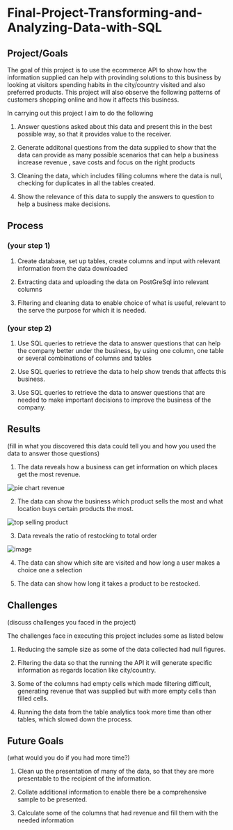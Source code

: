 # Final-Project-Transforming-and-Analyzing-Data-with-SQL

## Project/Goals
The goal of this project is to use the ecommerce API to show how the information supplied can help with provinding solutions to this business by looking at visitors spending habits in the city/country visited and also preferred products. This project will also observe the following patterns of customers shopping online and how it affects this business.

In carrying out this project I aim to do the following

1. Answer questions asked about this data and present this in the best possible way, so that it provides value to the receiver.
   
2. Generate additonal questions from the data supplied to show that the data can provide as many possible scenarios that can help a business increase revenue , save costs and focus on the right products
   
3. Cleaning the data, which includes filling columns where the data is null, checking for duplicates in all the tables created.

4. Show the relevance of this data to supply the answers to question to help a business make decisions.


## Process
### (your step 1) 
1. Create database, set up tables, create columns and input with relevant information from the data downloaded

2. Extracting data and uploading the data on PostGreSql into relevant columns

3. Filtering and cleaning data to enable choice of what is useful, relevant to the serve the purpose for which it is needed.

### (your step 2)

1. Use SQL queries to retrieve the data to answer questions that can help the company better under the business, by using one column, one table or several combinations of columns and tables

2. Use SQL queries to retrieve the data to help show trends that affects this business.

3. Use SQL queries to retrieve the data to answer questions that are needed to make important decisions to improve the business of the company.

## Results
(fill in what you discovered this data could tell you and how you used the data to answer those questions)

1. The data reveals how a business can get information on which places get the most revenue.

   



![pie chart revenue](https://github.com/Ayiwoma/SQL-Project/assets/141646278/2b1dfecf-383e-4352-9ddb-90f50906ac06)


   

2. The  data can show the business which product sells the most and what location buys certain products the most.




![top selling product](https://github.com/Ayiwoma/SQL-Project/assets/141646278/2e8f9413-8a9c-47ff-8ef3-bfcacf18b568)





3. Data reveals the ratio of restocking to total order


![image](https://github.com/Ayiwoma/SQL-Project/assets/141646278/369ea905-4a93-478e-b836-eaa1d7bfc912)




4. The data can show which site are visited and how long a user makes a choice one a selection



   

5. The data can show how long it takes a product to be restocked.

## Challenges 
(discuss challenges you faced in the project)

The challenges face in executing this project includes some as listed below

1. Reducing the sample size as some of the data collected had null figures.

2. Filtering the data so that the running the API it will generate specific information as regards location like city/country. 

3. Some of the columns had empty cells which made filtering difficult, generating revenue that was supplied but with more empty cells than
filled cells.

4. Running the data from the table analytics took more time than other tables, which slowed down the process.


## Future Goals
(what would you do if you had more time?)

1. Clean up the presentation of many of the data, so that they are more presentable to the recipient of the information.
   
2. Collate additional information to enable there be a comprehensive sample to be presented.
 
3. Calculate some of the columns that had revenue and fill them with the needed information
